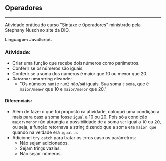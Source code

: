 ## Operadores
-------------
Atividade prática do curso "Sintaxe e Operadores" ministrado pela Stephany Nusch no site da DIO.

Linguagem JavaScript.

### Atividade:

- Criar uma função que recebe dois números como parâmetros.
- Conferir se os números são iguais.
- Conferir se a soma dos números é maior que 10 ou menor que 20.
- Retornar uma string dizendo:
    - "Os números `num1`e `num2` não/sãi iguais. Sua soma é `soma`, que é `maior/menor` que 10 e `maior/menor` que 20."

#### Diferenciais:
- Além de fazer o que foi proposto na atividade, coloquei uma condição a mais para caso a soma fosse `igual` a 10 ou 20. Pois só a condição `maior/menor` não abrangia a possibilidade de a soma ser igual a 10 ou 20, ou seja, a função retornava a string dizendo que a soma era `maior que` quando na verdade era `igual a`.
- Adicionei `try catch` para tratar os erros caso os parâmetros:
    - Não sejam adicionados.
    - Sejam trings vazias.
    - Não sejam números.